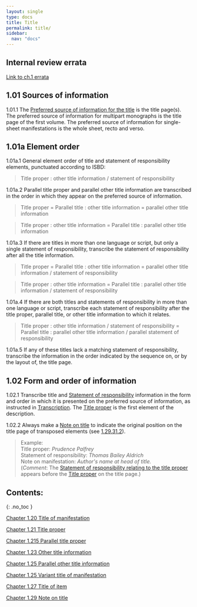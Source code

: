 ```yaml
---
layout: single
type: docs
title: Title
permalink: title/
sidebar:
  nav: "docs"
---
```


## Internal review errata

[Link to ch.1 errata](https://docs.google.com/document/d/1ZQrHST262NmyQBIjqDihNGPaU_Y9rKCN2wiRPtwm-D8/edit)

## 1.01 Sources of information

<a name="1.01.1">1.01.1</a> The [Preferred source of information for the title](/DCRMR/general-rules/Data-provenance/#026-sources-of-information) is the title page(s). The preferred source of information for multipart monographs is the title page of the first volume. The preferred source of information for single-sheet manifestations is the whole sheet, recto and verso. 

## 1.01a Element order

<a name="1.01a.1">1.01a.1</a> General element order of title and statement of responsibility elements, punctuated according to ISBD:

>Title proper : other title information / statement of responsibility

<a name="1.01a.2">1.01a.2</a> Parallel title proper and parallel other title information are transcribed in the order in which they appear on the preferred source of information.

>Title proper = Parallel title : other title information = parallel other title information

>Title proper : other title information = Parallel title : parallel other title information

<a name="1.01a.3">1.01a.3</a> If there are titles in more than one language or script, but only a single statement of responsibility, transcribe the statement of responsibility after all the title information.

>Title proper = Parallel title : other title information  = parallel other title information / statement of responsibility

>Title proper : other title information = Parallel title : parallel other title information / statement of responsibility

<a name="1.01a.4">1.01a.4</a> If there are both titles and statements of responsibility in more than one language or script, transcribe each statement of responsibility after the title proper, parallel title, or other title information to which it relates. 

>Title proper : other title information / statement of responsibility = Parallel title : parallel other title information / parallel statement of responsibility

<a name="1.01a.5">1.01a.5</a> If any of these titles lack a matching statement of responsibility, transcribe the information in the order indicated by the sequence on, or by the layout of, the title page.


## 1.02 Form and order of information

<a name="1.02.1">1.02.1</a> Transcribe title and [Statement of responsibility](/DCRMR/sor/) information in the form and order in which it is presented on the preferred source of information, as instructed in [Transcription](/DCRMR/general-rules/Transcription/). The [Title proper](/DCRMR/title/Title-proper/) is the first element of the description.  

<a name="1.02.2">1.02.2</a> Always make a [Note on title](/DCRMR/title/Note-on-title/) to indicate the original position on the title page of transposed elements (see [1.29.31.2](/DCRMR/title/Note-on-title/#1.29.31.2)).

>Example:  
>Title proper: <CITE>Prudence Palfrey</CITE>  
>Statement of responsibility: <CITE>Thomas Bailey Aldrich</CITE>  
>Note on manifestation: <CITE>Author's name at head of title.</CITE>  
>(*Comment*: The [Statement of responsibility relating to the title proper](/DCRMR/sor/Statement-of-responsibility-relating-to-title-proper/) appears before the [Title proper](/DCRMR/title/Title-proper/) on the title page.)

## Contents:
{: .no_toc }

[Chapter 1.20 Title of manifestation](/DCRMR/title/Title-of-manifestation/)

[Chapter 1.21 Title proper](/DCRMR/title/Title-proper/)

[Chapter 1.215 Parallel title proper](/DCRMR/title/Parallel-title-proper/)

[Chapter 1.23 Other title information](/DCRMR/title/Other-title-information/)

[Chapter 1.25 Parallel other title information](/DCRMR/title/Parallel-other-title-information/)

[Chapter 1.25 Variant title of manifestation](/DCRMR/title/Variant-title-of-manifestation/)

[Chapter 1.27 Title of item](/DCRMR/title/Title-of-item/)

[Chapter 1.29 Note on title](/DCRMR/title/Note-on-title/)